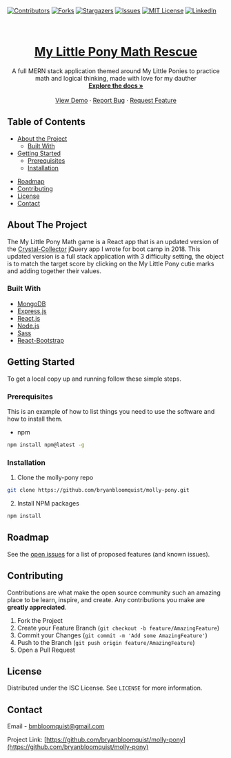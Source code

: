 <!-- README Template from  https://github.com/othneildrew/Best-README-Template -->

<!-- PROJECT SHIELDS -->
<!--
*** I'm using markdown "reference style" links for readability.
*** Reference links are enclosed in brackets [ ] instead of parentheses ( ).
*** See the bottom of this document for the declaration of the reference variables
*** for contributors-url, forks-url, etc. This is an optional, concise syntax you may use.
*** https://www.markdownguide.org/basic-syntax/#reference-style-links
-->

[![Contributors][contributors-shield]][contributors-url]
[![Forks][forks-shield]][forks-url]
[![Stargazers][stars-shield]][stars-url]
[![Issues][issues-shield]][issues-url]
[![MIT License][license-shield]][license-url]
[![LinkedIn][linkedin-shield]][linkedin-url]

<!-- PROJECT LOGO -->

<br />
<p align="center">
  <a href="https://github.com/bryanbloomquist/molly-pony">
    <h1 align="center">My Little Pony Math Rescue</h1>
  </a>
  <p align="center">
    A full MERN stack application themed around My Little Ponies to practice math and logical thinking, made with love for my dauther
    <br />
    <a href="https://github.com/bryanbloomquist/molly-pony"><strong>Explore the docs »</strong></a>
    <br />
    <br />
    <a href="https://molly-pony.herokuapp.com">View Demo</a>
    ·
    <a href="https://github.com/bryanbloomquist/molly-pony/issues">Report Bug</a>
    ·
    <a href="https://github.com/bryanbloomquist/molly-pony/issues">Request Feature</a>
  </p>
</p>

<!-- TABLE OF CONTENTS -->

## Table of Contents

* [About the Project](#about-the-project)
  * [Built With](#built-with)
* [Getting Started](#getting-started)
  * [Prerequisites](#prerequisites)
  * [Installation](#installation)
<!-- * [Usage](#usage) -->
* [Roadmap](#roadmap)
* [Contributing](#contributing)
* [License](#license)
* [Contact](#contact)
<!-- * [Acknowledgements](#acknowledgements) -->

<!-- ABOUT THE PROJECT -->

## About The Project

The My Little Pony Math game is a React app that is an updated version of the [Crystal-Collector](https://github.com/bryanbloomquist/crystal-collector) jQuery app I wrote for boot camp in 2018.  This updated version is a full stack application with 3 difficulty setting, the object is to match the target score by clicking on the My Little Pony cutie marks and adding together their values.

### Built With

* [MongoDB](https://mongodb.com)
* [Express.js](https://expressjs.com)
* [React.js](https://reactjs.org)
* [Node.js](https://nodejs.org)
* [Sass](https://sass-lang.com)
* [React-Bootstrap](https://react-bootstrap.github.io)

<!-- GETTING STARTED -->

## Getting Started

To get a local copy up and running follow these simple steps.

### Prerequisites

This is an example of how to list things you need to use the software and how to install them.
* npm
```sh
npm install npm@latest -g
```

### Installation
 
1. Clone the molly-pony repo
```sh
git clone https://github.com/bryanbloomquist/molly-pony.git
```
2. Install NPM packages
```sh
npm install
```

<!-- USAGE EXAMPLES -->

<!-- 
## Usage

Use this space to show useful examples of how a project can be used. Additional screenshots, code examples and demos work well in this space. You may also link to more resources.

_For more examples, please refer to the [Documentation](https://example.com)_ 
-->

<!-- ROADMAP -->

## Roadmap

See the [open issues](https://github.com/bryanbloomquist/molly-pony/issues) for a list of proposed features (and known issues).

<!-- CONTRIBUTING -->

## Contributing

Contributions are what make the open source community such an amazing place to be learn, inspire, and create. Any contributions you make are **greatly appreciated**.

1. Fork the Project
2. Create your Feature Branch (`git checkout -b feature/AmazingFeature`)
3. Commit your Changes (`git commit -m 'Add some AmazingFeature'`)
4. Push to the Branch (`git push origin feature/AmazingFeature`)
5. Open a Pull Request

<!-- LICENSE -->

## License

Distributed under the ISC License. See `LICENSE` for more information.

<!-- CONTACT -->
## Contact

Email - [bmbloomquist@gmail.com](mailto:bmbloomquist@gmail.com)

Project Link: [https://github.com/bryanbloomquist/molly-pony](https://github.com/bryanbloomquist/molly-pony)

<!-- ACKNOWLEDGEMENTS -->

<!-- ## Acknowledgements

* []()
* []()
* []() -->

<!-- MARKDOWN LINKS & IMAGES -->

<!-- https://www.markdownguide.org/basic-syntax/#reference-style-links -->
[contributors-shield]: https://img.shields.io/github/contributors/bryanbloomquist/molly-pony.svg?style=flat-square
[contributors-url]: https://github.com/bryanbloomquist/molly-pony/graphs/contributors
[forks-shield]: https://img.shields.io/github/forks/bryanbloomquist/molly-pony.svg?style=flat-square
[forks-url]: https://github.com/bryanbloomquist/molly-pony/network/members
[stars-shield]: https://img.shields.io/github/stars/bryanbloomquist/molly-pony.svg?style=flat-square
[stars-url]: https://github.com/bryanbloomquist/molly-pony/stargazers
[issues-shield]: https://img.shields.io/github/issues/bryanbloomquist/molly-pony.svg?style=flat-square
[issues-url]: https://github.com/bryanbloomquist/molly-pony/issues
[license-shield]: https://img.shields.io/github/license/bryanbloomquist/molly-pony.svg?style=flat-square
[license-url]: https://github.com/bryanbloomquist/molly-pony/blob/master/LICENSE.txt
[linkedin-shield]: https://img.shields.io/badge/-LinkedIn-black.svg?style=flat-square&logo=linkedin&colorB=555
[linkedin-url]: https://www.linkedin.com/in/bryan-bloomquist-b1374416b/
[product-screenshot]: images/screenshot.png
